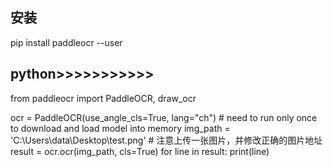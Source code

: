 ## 安装
pip install paddleocr --user

## python>>>>>>>>>>>

from paddleocr import PaddleOCR, draw_ocr

ocr = PaddleOCR(use_angle_cls=True, lang="ch")  # need to run only once to download and load model into memory
img_path = 'C:\\Users\\data\\Desktop\\test.png' # 注意上传一张图片，并修改正确的图片地址
result = ocr.ocr(img_path, cls=True)
for line in result:
    print(line)

